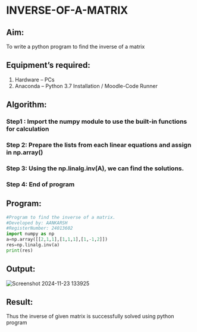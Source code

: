 # INVERSE-OF-A-MATRIX
## Aim:
To write a python program to find the inverse of a matrix
## Equipment’s required:
1. 	Hardware – PCs
2. 	Anaconda – Python 3.7 Installation / Moodle-Code Runner
## Algorithm:
### Step1 : Import the numpy module to use the built-in functions for calculation
### Step 2: Prepare the lists from each linear equations and assign in np.array()
### Step 3: Using the np.linalg.inv(A), we can find the solutions.
### Step 4: End of program
## Program:
```Python
#Program to find the inverse of a matrix.
#Developed by: AANKARSH
#RegisterNumber: 24013602
import numpy as np
a=np.array([[2,1,1],[1,1,1],[1,-1,2]])
res=np.linalg.inv(a)
print(res)


```
## Output:

![Screenshot 2024-11-23 133925](https://github.com/user-attachments/assets/fff594fa-beb9-4161-9728-62e9e440a853)

## Result:
Thus the inverse of given matrix is successfully solved using python program

